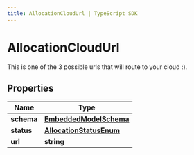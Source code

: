 ```yaml
---
title: AllocationCloudUrl | TypeScript SDK
---
```



# AllocationCloudUrl

This is one of the 3 possible urls that will route to your cloud :).

## Properties

Name | Type
------------ | -------------
**schema** | [**EmbeddedModelSchema**](EmbeddedModelSchema)
**status** | [**AllocationStatusEnum**](AllocationStatusEnum)
**url** | **string**


